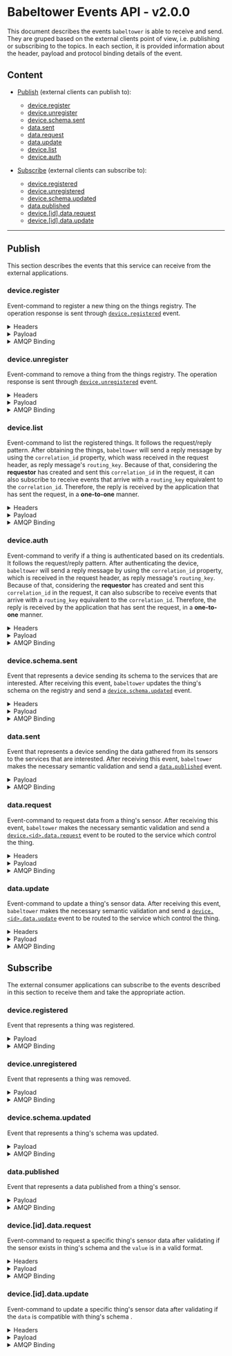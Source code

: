 # Babeltower Events API - v2.0.0

This document describes the events `babeltower` is able to receive and send. They are gruped based on the external clients point of view, i.e. publishing or subscribing to the topics. In each section, it is provided information about the header, payload and protocol binding details of the event.

## Content

- [Publish](#publish) (external clients can publish to):
  - [device.register](#device-register)
  - [device.unregister](#device-unregister)
  - [device.schema.sent](#device-schema-sent)
  - [data.sent](#data-sent)
  - [data.request](#data-request)
  - [data.update](#data-update)
  - [device.list](#device-list)
  - [device.auth](#device-auth)

- [Subscribe](#Subscribe) (external clients can subscribe to):
  - [device.registered](#device-registered)
  - [device.unregistered](#device-unregistered)
  - [device.schema.updated](#device-schema-updated)
  - [data.published](#data-published)
  - [device.[id].data.request](#device-<id>-data-request)
  - [device.[id].data.update](#device-<id>-data-update)

-----------------------------------------------------------------

## Publish

This section describes the events that this service can receive from the external applications.

### **device.register** <a name="device-register"></a>

Event-command to register a new thing on the things registry. The operation response is sent through [`device.registered`](#device-registered) event.

<details>
  <summary>Headers</summary>

  - `token` **String** user's token

</details>

<details>
  <summary>Payload</summary>

  JSON in the following format:

  - `id` **String** thing's ID
  - `name` **String** thing's name

  Example:

  ```json
  {
    "id": "fbe64efa6c7f717e",
    "name": "KNoT Thing"
  }
  ```
</details>

<details>
  <summary>AMQP Binding</summary>

  - AMQP:
    - Exchange:
      - Type: direct
      - Name: device
      - Durable: `true`
      - Auto-delete: `false`
    - Routing key: device.register

</details>

### **device.unregister** <a name="device-unregister"></a>

Event-command to remove a thing from the things registry. The operation response is sent through [`device.unregistered`](#device-registered) event.

<details>
  <summary>Headers</summary>

  - `token` **String** user's token

</details>

<details>
  <summary>Payload</summary>

  JSON in the following format:

  - `id` **String** thing's ID

  Example:

  ```json
  {
    "id": "fbe64efa6c7f717e"
  }
  ```
</details>

<details>
  <summary>AMQP Binding</summary>

  - Exchange:
    - Type: direct
    - Name: device
    - Durable: `true`
    - Auto-delete: `false`
  - Routing key: device.unregister

</details>

### **device.list** <a name="device-list"></a>

Event-command to list the registered things. It follows the request/reply pattern. After obtaining the things, `babeltower` will send a reply message by using the `correlation_id` property, which wass received in the request header, as reply message's `routing_key`. Because of that, considering the **requestor** has created and sent this `correlation_id` in the request, it can also subscribe to receive events that arrive with a `routing_key` equivalent to the `correlation_id`. Therefore, the reply is received by the application that has sent the request, in a **one-to-one** manner.

<details>
  <summary>Headers</summary>

  - `token` **String** user's token
  - `correlation_id` **String** ID to correlate request/reply
  - `reply_to` **String** queue that will process the reply

</details>


<details>
  <summary>Payload</summary>

  JSON in the following format:

  - Empty object

  Example:

  ```json
  {}
  ```

</details>

<details>
  <summary>AMQP Binding</summary>

  - Exchange:
    - Type: direct
    - Name: device
    - Durable: `true`
    - Auto-delete: `false`
  - Routing key: `correlation_id`

</details>

### **device.auth** <a name="device-auth"></a>

Event-command to verify if a thing is authenticated based on its credentials. It follows the request/reply pattern. After authenticating the device, `babeltower` will send a reply message by using the `correlation_id` property, which is received in the request header, as reply message's `routing_key`. Because of that, considering the **requestor** has created and sent this `correlation_id` in the request, it can also subscribe to receive events that arrive with a `routing_key` equivalent to the `correlation_id`. Therefore, the reply is received by the application that has sent the request, in a **one-to-one** manner.

<details>
  <summary>Headers</summary>

  - `token` **String** user's token
  - `correlation_id` **String** ID to correlate reply/response
  - `reply_to` **String** queue that will process the reply

</details>

<details>
  <summary>Payload</summary>

  JSON in the following format:

  - `id` **String** device's ID
  - `token` **String** device's token

  Example:

  ```json
  {
    "id": "fbe64efa6c7f717e",
    "token": "0c20c12e2ac058d0513d81dc58e33b2f9ff8c83d"
  }
  ```
</details>

<details>
  <summary>AMQP Binding</summary>

  - Exchange:
    - Type: direct
    - Name: device
    - Durable: `true`
    - Auto-delete: `false`
  - Routing key: `correlation_id`

</details>

### **device.schema.sent** <a name="device-schema-sent"></a>

Event that represents a device sending its schema to the services that are interested. After receiving this event, `babeltower` updates the thing's schema on the registry and send a [`device.schema.updated`](#device-schema-updated) event.

<details>
  <summary>Headers</summary>

  - `token` **String** user's token

</details>

<details>
  <summary>Payload</summary>

  JSON in the following format:

  - `id` **String** thing's ID
  - `schema` **Array** schema items, each one formed by:
    - `sensorId` **Number** sensor ID
    - `valueType` **Number** semantic value type (voltage, current, temperature, etc)
    - `unit` **Number** sensor unit (V, A, W, W, etc)
    - `typeId` **Number** data value type (boolean, integer, etc)
    - `name` **String** sensor name

  The semantic specification that defines `valueType`, `unit` and `typeId` properties can be find [here](https://knot-devel.cesar.org.br/doc/thing/unit-type-value.html?highlight=typeid).

  Example:

  ```json
  {
    "id": "fbe64efa6c7f717e",
    "schema": [{
      "sensorId": 1,
      "valueType": 0xFFF1,
      "unit": 0,
      "typeId": 3,
      "name": "Door lock"
    }]
  }
  ```
</details>

<details>
  <summary>AMQP Binding</summary>

  - Exchange:
    - Type: direct
    - Name: device
    - Durable: `true`
    - Auto-delete: `false`
  - Routing key: device.schema.sent

</details>

### **data.sent** <a name="data-sent"></a>

Event that represents a device sending the data gathered from its sensors to the services that are interested. After receiving this event, `babeltower` makes the necessary semantic validation and send a [`data.published`](#data-published) event.

<details>
  <details>
    <summary>Headers</summary>

    - `token` **String** user's token

  </details>

  <summary>Payload</summary>

  JSON in the following format:

  - `id` **String** thing's ID
  - `data` **Array** data items to be published, each one formed by:
    - `sensorId` **Number** sensor ID
    - `value` **Number|Boolean|String** sensor value

  Example:

  ```json
  {
    "id": "fbe64efa6c7f717e",
    "data": [
      {
        "sensorId": 1,
        "value": false
      },
      {
        "sensorId": 2,
        "value": 1000
      }
    ]
  }
  ```
</details>

<details>
  <summary>AMQP Binding</summary>

  - Exchange:
    - Type: fanout
    - Name: data.sent
    - Durable: `true`
    - Auto-delete: `false`

</details>

### **data.request** <a name="data-request"></a>

Event-command to request data from a thing's sensor. After receiving this event, `babeltower` makes the necessary semantic validation and send a [`device.<id>.data.request`](#device-[id]-data-request) event to be routed to the service which control the thing.

<details>
  <summary>Headers</summary>

  - `token` **String** user's token

</details>

<details>
  <summary>Payload</summary>

  JSON in the following format:

  - `id` **String** thing's ID
  - `sensorIds` **Array (Number)** IDs of the sensor to send last value

  Example:

  ```json
  {
    "id": "fbe64efa6c7f717e",
    "data": [1]
  }
  ```
</details>

<details>
  <summary>AMQP Binding</summary>

  - Exchange:
    - Type: direct
    - Name: device
    - Durable: `true`
    - Auto-delete: `false`
  - Routing key: data.request

</details>

### **data.update** <a name="data-update"></a>

Event-command to update a thing's sensor data. After receiving this event, `babeltower` makes the necessary semantic validation and send a [`device.<id>.data.update`](#device-[id]-data-update) event to be routed to the service which control the thing.

<details>
  <summary>Headers</summary>

  - `token` **String** user's token

</details>

<details>
  <summary>Payload</summary>

  JSON in the following format:

  - `id` **String** thing's ID
  - `data` **Array (Object)** updates for sensors/actuators, each one formed by:
    - `sensorId` **Number** ID of the sensor to update
    - `value` **Number|Boolean|String** data to be written

  Example:

  ```json
  {
    "id": "fbe64efa6c7f717e",
    "data": [{
        "sensorId": 1,
        "value": true
    }]
  }
  ```
</details>

<details>
  <summary>AMQP Binding</summary>

  - Exchange:
    - Type: direct
    - Name: device
    - Durable: `true`
    - Auto-delete: `false`
  - Routing key: data.update

</details>

## Subscribe

The external consumer applications can subscribe to the events described in this section to receive them and take the appropriate action.

### **device.registered** <a name="device-registered"></a>

Event that represents a thing was registered.

<details>
  <summary>Payload</summary>

  JSON in the following format:

  - `id` **String** thing's ID
  - `token` **String** thing's token
  - `error` **String** described the occurred error

  Success example:

  ```json
  {
    "id": "fbe64efa6c7f717e",
    "token": "5b67ce6bef21701331152d6297e1bd2b22f91787",
    "error": null
  }
  ```

  Error example:

  ```json
  {
    "id": "3aa21010cda96fe9",
    "token": "",
    "error": "device already exists"
  }
  ```

</details>

<details>
  <summary>AMQP Binding</summary>

  - Exchange:
    - Type: direct
    - Name: device
    - Durable: `true`
    - Auto-delete: `false`
  - Routing key: device.registered

</details>

### **device.unregistered** <a name="device-unregistered"></a>

Event that represents a thing was removed.

<details>
  <summary>Payload</summary>

  JSON in the following format:

  - `id` **String** thing's ID
  - `error` **String** described the occurred error

  Success example:

  ```json
  {
    "id": "fbe64efa6c7f717e",
    "error": null
  }
  ```

  Error example:

  ```json
  {
    "id": "3aa21010cda96fe9",
    "error": "forbidden",
  }
  ```
</details>

<details>
  <summary>AMQP Binding</summary>

  - Exchange:
    - Type: direct
    - Name: device
    - Durable: `true`
    - Auto-delete: `false`
  - Routing key: device.unregistered

</details>

### **device.schema.updated** <a name="device-schema-updated"></a>

Event that represents a thing's schema was updated.

<details>
  <summary>Payload</summary>

  JSON in the following format:

  - `id` **String** thing's ID
  - `error` **String** a string with detailed error message

  Success example:

  ```json
  {
    "id": "fbe64efa6c7f717e",
    "error": null
  }
  ```

  Error example:

  ```json
  {
    "id": "3aa21010cda96fe9",
    "error": "invalid schema"
  }
  ```
</details>

<details>
  <summary>AMQP Binding</summary>

  - Exchange:
    - Type: direct
    - Name: device
    - Durable: `true`
    - Auto-delete: `false`
  - Routing key: device.schema.updated

</details>

### **data.published** <a name="data-published"></a>

Event that represents a data published from a thing's sensor.

<details>
  <summary>Payload</summary>

  JSON in the following format:

  - `id` **String** thing's ID
  - `data` **Array** data items to be published, each one formed by:
    - `sensorId` **Number** sensor ID
    - `value` **Number|Boolean|String** sensor value

  Example:

  ```json
  {
    "id": "fbe64efa6c7f717e",
    "data": [
      {
        "sensorId": 1,
        "value": false
      },
      {
        "sensorId": 2,
        "value": 1000
      }
    ]
  }
  ```
</details>

<details>
  <summary>AMQP Binding</summary>

  - Exchange:
    - Type: fanout
    - Name: data.published
    - Durable: `true`
    - Auto-delete: `false`

</details>

### **device.[id].data.request** <a name="device-<id>-data-request"></a>

Event-command to request a specific thing's sensor data after validating if the sensor exists in thing's schema and the `value` is in a valid format.

<details>
  <summary>Headers</summary>

  - `token` **String** user's token

</details>

<details>
  <summary>Payload</summary>

  JSON in the following format:

  - `id` **String** thing's ID
  - `data` **Array** data items to be published, each one formed by:
    - `sensorId` **Number** sensor ID
    - `value` **Number|Boolean|String** sensor value

  Example:

  ```json
  {
    "id": "fbe64efa6c7f717e",
    "data": [
      {
        "sensorId": 1,
        "value": false
      },
      {
        "sensorId": 2,
        "value": 1000
      }
    ]
  }
  ```
</details>

<details>
  <summary>AMQP Binding</summary>

  - Exchange:
    - Type: direct
    - Name: device
    - Durable: `true`
    - Auto-delete: `false`
  - Routing Key: `device.<id>.data.request`

</details>

### **device.[id].data.update** <a name="device-<id>-data-update"></a>

Event-command to update a specific thing's sensor data after validating if the `data` is compatible with thing's schema .

<details>
  <summary>Headers</summary>

  - `token` **String** user's token

</details>

<details>
  <summary>Payload</summary>

  JSON in the following format:

  - `id` **String** thing's ID
  - `data` **Array** data items to be published, each one formed by:
    - `sensorId` **Number** sensor ID
    - `value` **Number|Boolean|String** sensor value

  Example:

  ```json
  {
    "id": "fbe64efa6c7f717e",
    "data": [
      {
        "sensorId": 1,
        "value": false
      },
      {
        "sensorId": 2,
        "value": 1000
      }
    ]
  }
  ```
</details>

<details>
  <summary>AMQP Binding</summary>

  - Exchange:
    - Type: direct
    - Name: device
    - Durable: `true`
    - Auto-delete: `false`
  - Routing Key: `device.<id>.data.update`

</details>